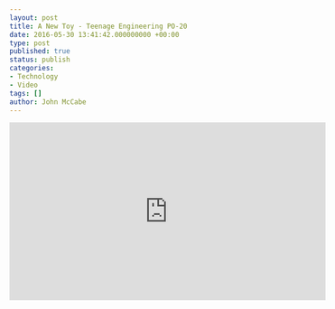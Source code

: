 ```yaml
---
layout: post
title: A New Toy - Teenage Engineering PO-20
date: 2016-05-30 13:41:42.000000000 +00:00
type: post
published: true
status: publish
categories:
- Technology
- Video
tags: []
author: John McCabe
---
```

<iframe width="560" height="315" frameborder="0" allowfullscreen src="http://www.youtube.com/embed/VAPHnXcX1C0"></iframe>
